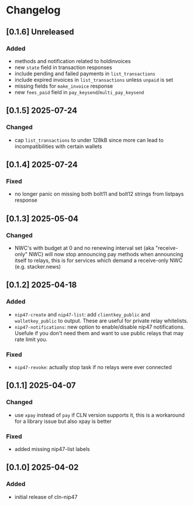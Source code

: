 # Changelog

## [0.1.6] Unreleased

### Added
- methods and notification related to holdinvoices
- new `state` field in transaction responses
- include pending and failed payments in ``list_transactions``
- include expired invoices in ``list_transactions`` unless `unpaid` is set
- missing fields for ``make_invoice`` response
- new `fees_paid` field in ``pay_keysend``/``multi_pay_keysend``

## [0.1.5] 2025-07-24

### Changed

- cap `list_transactions` to under 128kB since more can lead to incompatibilities with certain wallets

## [0.1.4] 2025-07-24

### Fixed
- no longer panic on missing both bolt11 and bolt12 strings from listpays response

## [0.1.3] 2025-05-04

### Changed
- NWC's with budget at 0 and no renewing interval set (aka "receive-only" NWC) will now stop announcing pay methods when announcing itself to relays, this is for services which demand a receive-only NWC (e.g. stacker.news)

## [0.1.2] 2025-04-18

### Added
- ``nip47-create`` and ``nip47-list``: add ``clientkey_public`` and ``walletkey_public`` to output. These are useful for private relay whitelists.
- ``nip47-notifications``: new option to enable/disable nip47 notifications. Usefule if you don't need them and want to use public relays that may rate limit you.

### Fixed
- ``nip47-revoke``: actually stop task if no relays were ever connected

## [0.1.1] 2025-04-07

### Changed
- use `xpay` instead of `pay` if CLN version supports it, this is a workaround for a library issue but also xpay is better

### Fixed
- added missing nip47-list labels

## [0.1.0] 2025-04-02

### Added
- initial release of cln-nip47
